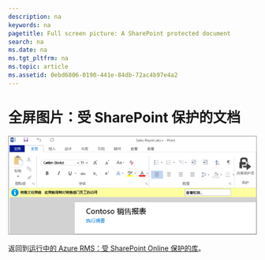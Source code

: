 ```yaml
---
description: na
keywords: na
pagetitle: Full screen picture: A SharePoint protected document
search: na
ms.date: na
ms.tgt_pltfrm: na
ms.topic: article
ms.assetid: 0ebd6806-0190-441e-84db-72ac4b97e4a2
---
```

# 全屏图片：受 SharePoint 保护的文档
![](../Image/AzRMS_StoryboardSPO_3.png)

返回到[运行中的 Azure RMS：受 SharePoint Online 保护的库](http://technet.microsoft.com/library/jj585026.aspx)。

